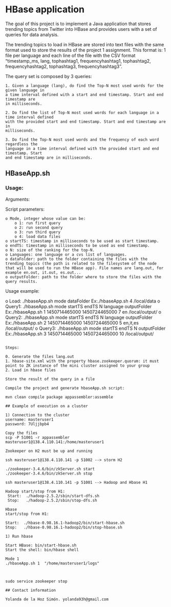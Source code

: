 # HBase application 
   
The goal of this project is to implement a Java application that stores trending topics from Twitter into HBase and provides users with a set of queries for data analysis.

The trending topics to load in HBase are stored into text files with the same format used to store the results of the project 1 assignment.
This format is: 1 file per language and each line of the file with the CSV format “timestamp_ms, lang, tophashtag1, frequencyhashtag1, tophashtag2, frequencyhashtag2, tophashtag3, frequencyhashtag3”.

The query set is composed by 3 queries:

	1. Given a language (lang), do find the Top-N most used words for the given language in
	a time interval defined with a start and end timestamp. Start and end timestamp are
	in milliseconds.

	2. Do find the list of Top-N most used words for each language in a time interval defined
	with the provided start and end timestamp. Start and end timestamp are in
	milliseconds.

	3. Do find the Top-N most used words and the frequency of each word regardless the
	language in a time interval defined with the provided start and end timestamp. Start
	and end timestamp are in milliseconds.

## HBaseApp.sh

### Usage:

Arguments:

Script parameters:

	o Mode, integer whose value can be:
		o 1: run first query
		o 2: run second query
		o 3: run third query
		o 4: load data files
	o startTS: timestamp in milliseconds to be used as start timestamp.
	o endTS: timestamp in milliseconds to be used as end timestamp.
	o N: size of the ranking for the top-N.
	o Languages: one language or a cvs list of languages.
	o dataFolder: path to the folder containing the files with the trending topics (the path is related to the filesystem of the node that will be used to run the HBase app). File names are lang.out, for example en.out, it.out, es.out...
	o outputFolder: path to the folder where to store the files with the query results.
  

Usage example:

   o Load: ./hbaseApp.sh mode dataFolder
      Ex:./hbaseApp.sh 4 /local/data
   o Query1: ./hbaseApp.sh mode startTS endTS N language outputFolder
      Ex:./hbaseApp.sh 1 1450714465000 1450724465000 7 en /local/output/
   o Query2: ./hbaseApp.sh mode startTS endTS N language outputFolder
      Ex:./hbaseApp.sh 2 1450714465000 1450724465000 5 en,it,es /local/output/
   o Query3: ./hbaseApp.sh mode startTS endTS N outputFolder
      Ex:./hbaseApp.sh 3 1450714465000 1450724465000 10 /local/output/

```

Steps:

0. Generate the files lang.out
1. hbase-site.xml with the property hbase.zookeeper.quorum: it must point to ZK instance of the mini cluster assigned to your group
2. Load in hbase files

Store the result of the query in a file 

Compile the project and generate hbaseApp.sh script:

mvn clean compile package appassembler:assemble

## Example of execution on a cluster

1) Connection to the cluster 
username: masteruser1
password: 7Uljjbpb4

Copy the files
scp -P 51001 -r appassembler masteruser1@138.4.110.141:/home/masteruser1

Zookeeper on H2 must be up and running

ssh masteruser1@138.4.110.141 -p 51002 --> storm H2	

./zookeeper-3.4.6/bin/zkServer.sh start
./zookeeper-3.4.6/bin/zkServer.sh stop

ssh masteruser1@138.4.110.141 -p 51001 --> Hadoop and Hbase H1	

Hadoop start/stop from H1: 
 Start:  ./hadoop-2.5.2/sbin/start-dfs.sh
 Stop:   ./hadoop-2.5.2/sbin/stop-dfs.sh

Hbase
start/stop from H1: 

Start:  ./hbase-0.98.16.1-hadoop2/bin/start-hbase.sh
Stop:   ./hbase-0.98.16.1-hadoop2/bin/stop-hbase.sh

1) Run hbase 

Start HBase: bin/start-hbase.sh
Start the shell: bin/hbase shell

Mode 1
./hbaseApp.sh 1  "/home/masteruser1/logs"



sudo service zookeeper stop

## Contact information

Yolanda de la Hoz Simón. yolanda93h@gmail.com